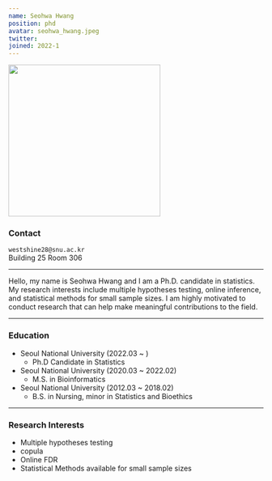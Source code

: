 ```yaml
---
name: Seohwa Hwang
position: phd
avatar: seohwa_hwang.jpeg
twitter:
joined: 2022-1
---
```


<img width="300" src="{{site.baseurl}}/images/people/{{page.avatar}}" data-action="zoom">

### Contact

<i class="fa fa-envelope-o"></i>  `westshine28@snu.ac.kr`<br>
<i class="fa fa-building"></i> Building 25 Room 306 <br>

<hr>

Hello, my name is Seohwa Hwang and I am a Ph.D. candidate in statistics. My research interests include multiple hypotheses testing, online inference, and statistical methods for small sample sizes.  I am highly motivated to conduct research that can help make meaningful contributions to the field.

<hr>

### Education

* Seoul National University (2022.03 ~ )
    - Ph.D Candidate in Statistics
* Seoul National University (2020.03 ~ 2022.02)
    - M.S. in Bioinformatics
* Seoul National University (2012.03 ~ 2018.02)
    - B.S. in Nursing, minor in Statistics and Bioethics

<hr>

### Research Interests

* Multiple hypotheses testing
* copula
* Online FDR
* Statistical Methods available for small sample sizes